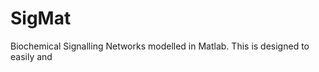 SigMat
=========

Biochemical Signalling Networks modelled in Matlab. This is designed to easily and 
